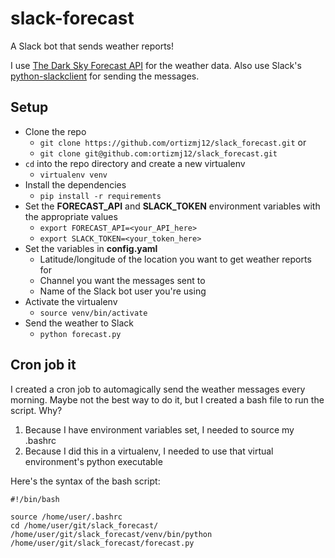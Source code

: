 # slack-forecast

A Slack bot that sends weather reports!

I use [The Dark Sky Forecast API](https://developer.forecast.io/) for the weather data.
Also use Slack's [python-slackclient](https://github.com/slackhq/python-slackclient) for sending the messages.


## Setup
- Clone the repo
    - `git clone https://github.com/ortizmj12/slack_forecast.git` or
    - `git clone git@github.com:ortizmj12/slack_forecast.git`
- `cd` into the repo directory and create a new virtualenv
    - `virtualenv venv`
- Install the dependencies
    - `pip install -r requirements`
- Set the **FORECAST_API** and **SLACK_TOKEN** environment variables with the appropriate values
    - `export FORECAST_API=<your_API_here>`
    - `export SLACK_TOKEN=<your_token_here>`
- Set the variables in **config.yaml**
    - Latitude/longitude of the location you want to get weather reports for
    - Channel you want the messages sent to
    - Name of the Slack bot user you're using
- Activate the virtualenv
    - `source venv/bin/activate`
- Send the weather to Slack
    - `python forecast.py`


## Cron job it
I created a cron job to automagically send the weather messages every morning. Maybe not the best way to do it, but I created a bash file to run the script. Why?
1. Because I have environment variables set, I needed to source my .bashrc
2. Because I did this in a virtualenv, I needed to use that virtual environment's python executable

Here's the syntax of the bash script:
```
#!/bin/bash

source /home/user/.bashrc
cd /home/user/git/slack_forecast/
/home/user/git/slack_forecast/venv/bin/python /home/user/git/slack_forecast/forecast.py
```

